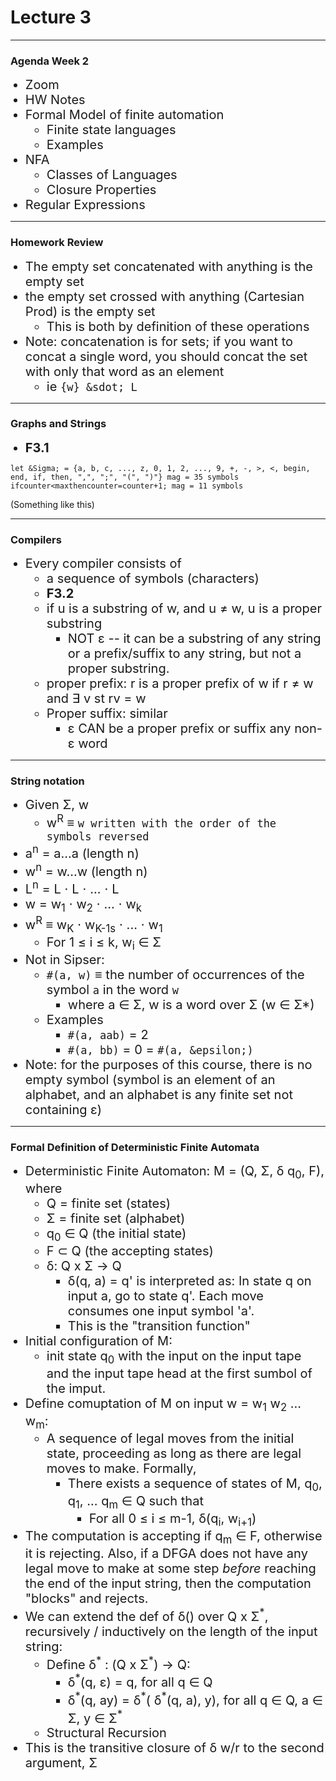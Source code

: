 <h1>Lecture 3</h1>

---


<style type="text/css">
    ul li {
        font-size: 20px;
    }

</style>
<h3>Agenda Week 2</h3>

  * Zoom
  * HW Notes
  * Formal Model of finite automation
      - Finite state languages
      - Examples
  * NFA
      - Classes of Languages
      - Closure Properties
  * Regular Expressions


---

<h3>Homework Review</h3> 

  * The empty set concatenated with anything is the empty set
  * the empty set crossed with anything (Cartesian Prod) is the empty set
      - This is both by definition of these operations
  * Note: concatenation is for sets; if you want to concat a single word, you should concat the set with only that word as an element
      - ie `{w} &sdot; L`

---

<h3>Graphs and Strings</h3>

  * __F3.1__ 
  ```
  let &Sigma; = {a, b, c, ..., z, 0, 1, 2, ..., 9, +, -, >, <, begin, end, if, then, ",", ";", "(", ")"} mag = 35 symbols
  ifcounter<maxthencounter=counter+1; mag = 11 symbols
  ```
(Something like this)


---

<h3>Compilers</h3>

  * Every compiler consists of 
      - a sequence of symbols (characters)
      - __F3.2__
      - if u is a substring of w, and u &ne; w, u is a proper substring
          + NOT &epsilon; -- it can be a substring of any string or a prefix/suffix to any string, but not a proper substring.
      - proper prefix: r is a proper prefix of w if r &ne; w and &exist; v st rv = w
      - Proper suffix: similar
          + &epsilon; CAN be a proper prefix or suffix any non-&epsilon; word

---

<h3>String notation</h3>

  * Given &Sigma;, w 
      - w<sup>R</sup> &equiv; `w written with the order of the symbols reversed` 
  * a<sup>n</sup> = a...a (length n)
  * w<sup>n</sup> = w...w (length n)
  * L<sup>n</sup> = L &sdot; L &sdot; ... &sdot; L
  * w = w<sub>1</sub> &sdot; w<sub>2</sub> &sdot; ... &sdot; w<sub>k</sub>
  * w<sup>R</sup> &equiv; w<sub>K</sub> &sdot; w<sub>K-1s</sub> &sdot; ... &sdot; w<sub>1</sub>
      - For 1 &le; i &le; k, w<sub>i</sub> &isin; &Sigma;
  * Not in Sipser:
      - `#(a, w)` &equiv; the number of occurrences of the symbol `a` in the word `w`
          + where a &isin; &Sigma;, w is a word over &Sigma; (w &isin; &Sigma;*)
      - Examples
          + `#(a, aab)` = 2
          + `#(a, bb)` = 0 = `#(a, &epsilon;)` 
  * Note: for the purposes of this course, there is no empty symbol (symbol is an element of an alphabet, and an alphabet is any finite set not containing &epsilon;)

---

<h3>Formal Definition of Deterministic Finite Automata</h3>

  * Deterministic Finite Automaton: M = (Q, &Sigma;, &delta; q<sub>0</sub>, F), where
      - Q = finite set (states)
      - &Sigma; = finite set (alphabet)
      - q<sub>0</sub> &isin; Q (the initial state)
      - F &subset; Q (the accepting states)
      - &delta;: Q x &Sigma; &rarr; Q
          + &delta;(q, a) = q' is interpreted as: In state q on input a, go to state q'. Each move consumes one input symbol 'a'.
          + This is the "transition function"
  * Initial configuration of M:
      - init state q<sub>0</sub> with the input on the input tape and the input tape head at the first sumbol of the imput.
  * Define comuptation of M on input w = w<sub>1</sub> w<sub>2</sub> ... w<sub>m</sub>:
      - A sequence of legal moves from the initial state, proceeding as long as there are legal moves to make. Formally, 
          + There exists a sequence of states of M, q<sub>0</sub>, q<sub>1</sub>, ... q<sub>m</sub> &isin; Q such that
              * For all 0 &le; i &le; m-1, &delta;(q<sub>i</sub>, w<sub>i+1</sub>)
  * The computation is accepting if q<sub>m</sub> &isin; F, otherwise it is rejecting. Also, if a DFGA does not have any legal move to make at some step *before* reaching the end of the input string, then the computation "blocks" and rejects.
  * We can extend the def of &delta;() over Q x &Sigma;<sup>*</sup>, recursively / inductively on the length of the input string:
      - Define &delta;<sup>*</sup> : (Q x &Sigma;<sup>&ast;</sup>) &rarr; Q:
          + &delta;<sup>*</sup>(q, &epsilon;) = q, for all q &isin; Q
          + &delta;<sup>*</sup>(q, ay) = &delta;<sup>&ast;</sup>( &delta;<sup>&ast;</sup>(q, a), y), for all q &isin; Q, a &isin; &Sigma;, y &isin; &Sigma;<sup>&ast;</sup>
      - Structural Recursion
  * This is the transitive closure of &delta; w/r to the second argument, &Sigma;